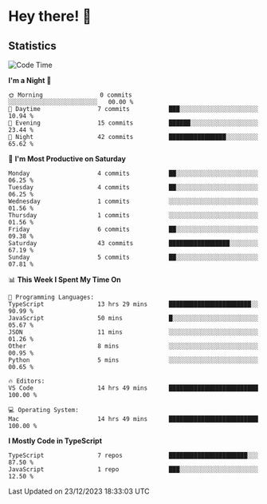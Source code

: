 # Hey there! 👋


## Statistics
<!--START_SECTION:waka-->
![Code Time](http://img.shields.io/badge/Code%20Time-14%20hrs%2050%20mins-blue)

**I'm a Night 🦉** 

```text
🌞 Morning                0 commits           ░░░░░░░░░░░░░░░░░░░░░░░░░   00.00 % 
🌆 Daytime                7 commits           ███░░░░░░░░░░░░░░░░░░░░░░   10.94 % 
🌃 Evening                15 commits          ██████░░░░░░░░░░░░░░░░░░░   23.44 % 
🌙 Night                  42 commits          ████████████████░░░░░░░░░   65.62 % 
```
📅 **I'm Most Productive on Saturday** 

```text
Monday                   4 commits           ██░░░░░░░░░░░░░░░░░░░░░░░   06.25 % 
Tuesday                  4 commits           ██░░░░░░░░░░░░░░░░░░░░░░░   06.25 % 
Wednesday                1 commits           ░░░░░░░░░░░░░░░░░░░░░░░░░   01.56 % 
Thursday                 1 commits           ░░░░░░░░░░░░░░░░░░░░░░░░░   01.56 % 
Friday                   6 commits           ██░░░░░░░░░░░░░░░░░░░░░░░   09.38 % 
Saturday                 43 commits          █████████████████░░░░░░░░   67.19 % 
Sunday                   5 commits           ██░░░░░░░░░░░░░░░░░░░░░░░   07.81 % 
```


📊 **This Week I Spent My Time On** 

```text
💬 Programming Languages: 
TypeScript               13 hrs 29 mins      ███████████████████████░░   90.99 % 
JavaScript               50 mins             █░░░░░░░░░░░░░░░░░░░░░░░░   05.67 % 
JSON                     11 mins             ░░░░░░░░░░░░░░░░░░░░░░░░░   01.26 % 
Other                    8 mins              ░░░░░░░░░░░░░░░░░░░░░░░░░   00.95 % 
Python                   5 mins              ░░░░░░░░░░░░░░░░░░░░░░░░░   00.65 % 

🔥 Editors: 
VS Code                  14 hrs 49 mins      █████████████████████████   100.00 % 

💻 Operating System: 
Mac                      14 hrs 49 mins      █████████████████████████   100.00 % 
```

**I Mostly Code in TypeScript** 

```text
TypeScript               7 repos             ██████████████████████░░░   87.50 % 
JavaScript               1 repo              ███░░░░░░░░░░░░░░░░░░░░░░   12.50 % 
```




 Last Updated on 23/12/2023 18:33:03 UTC
<!--END_SECTION:waka-->


